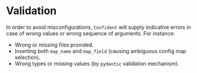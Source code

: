 # Validation

In order to avoid misconfigurations, `Confident` will supply indicative errors in case of wrong values or wrong sequence of arguments.
For instance:

- Wrong or missing files provided.
- Inserting both `map_name` and `map_field` (causing ambiguous config map selection).
- Wrong types or missing values (by `pydantic` validation mechanism).
